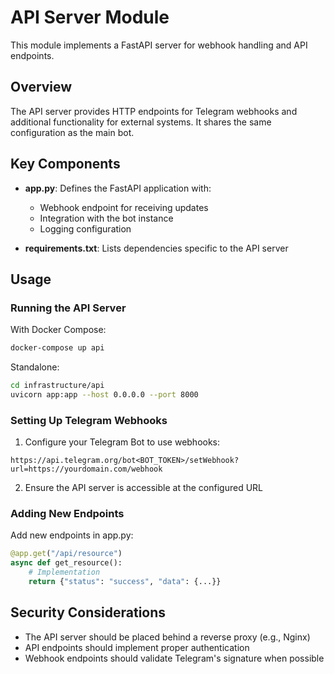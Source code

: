 # API Server Module

This module implements a FastAPI server for webhook handling and API endpoints.

## Overview

The API server provides HTTP endpoints for Telegram webhooks and additional functionality for external systems. It shares the same configuration as the main bot.

## Key Components

- **app.py**: Defines the FastAPI application with:
  - Webhook endpoint for receiving updates
  - Integration with the bot instance
  - Logging configuration
  
- **requirements.txt**: Lists dependencies specific to the API server

## Usage

### Running the API Server

With Docker Compose:
```bash
docker-compose up api
```

Standalone:
```bash
cd infrastructure/api
uvicorn app:app --host 0.0.0.0 --port 8000
```

### Setting Up Telegram Webhooks

1. Configure your Telegram Bot to use webhooks:
```
https://api.telegram.org/bot<BOT_TOKEN>/setWebhook?url=https://yourdomain.com/webhook
```

2. Ensure the API server is accessible at the configured URL

### Adding New Endpoints

Add new endpoints in app.py:

```python
@app.get("/api/resource")
async def get_resource():
    # Implementation
    return {"status": "success", "data": {...}}
```

## Security Considerations

- The API server should be placed behind a reverse proxy (e.g., Nginx)
- API endpoints should implement proper authentication
- Webhook endpoints should validate Telegram's signature when possible